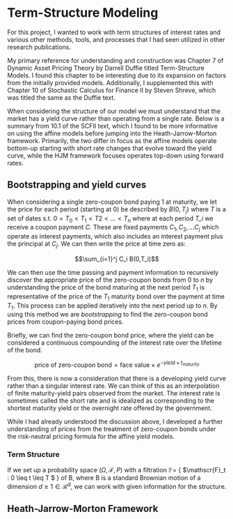 # Term-Structure Modeling

For this project, I wanted to work with term structures of interest rates and various other methods, tools, and processes that I had seen utilized in other research publications.

My primary reference for understanding and construction was Chapter 7 of Dynamic Asset Pricing Theory by Darrell Duffie titled Term-Structure Models. I found this chapter to be interesting due to its expansion on factors from the initially provided models. Additionally, I supplemented this with Chapter 10 of Stochastic Calculus for Finance II by Steven Shreve, which was titled the same as the Duffie text.

When considering the structure of our model we must understand that the market has a yield curve rather than operating from a single rate. Below is a summary from 10.1 of the SCFII text, which I found to be more informative on using the affine models before jumping into the Heath-Jarrow-Morton framework. Primarily, the two differ in focus as the affine models operate bottom-up starting with short rate changes that evolve toward the yield curve, while the HJM framework focuses operates top-down using forward rates.

## Bootstrapping and yield curves

When considering a single zero-coupon bond paying 1 at maturity, we let the price for each period (starting at 0) be described by $B(0,T_j)$ where *T* is a set of dates s.t. $0=T_0 < T_1 < T2 < ... <T_n$ where at each period *T_i* we receive a coupon payment *C*. These are fixed payments $C_1,C_2,...C_j$ which operate as interest payments, which also includes an interest payment plus the principal at $C_j$. We can then write the price at time zero as:

$$\sum_{i=1}^j C_i B(0,T_i)$$

We can then use the time passing and payment information to recursively discover the appropriate price of the zero-coupon bonds from 0 to *n* by understanding the price of the bond maturing at the next period $T_1$ is representative of the price of the $T_1$ maturity bond over the payment at time $T_1$. This process can be applied iteratively into the next period up to *n*. By using this method we are *bootstrapping* to find the zero-coupon bond prices from coupon-paying bond prices.

Briefly, we can find the zero-coupon bond price, where the yield can be considered a continuous compounding of the interest rate over the lifetime of the bond.

$$\text{price of zero-coupon bond} = \text{face value} \times e^{-yield \times t_{maturity}} $$

From this, there is now a consideration that there is a developing yield curve rather than a singular interest rate. We can think of this as an interpolation of finite maturity-yield pairs observed from the market. The interest rate is sometimes called the short rate and is idealized as corresponding to the shortest maturity yield or the overnight rate offered by the government.

While I had already understood the discussion above, I developed a further understanding of prices from the treatment of zero-coupon bonds under the risk-neutral pricing formula for the affine yield models.

### Term Structure

If we set up a probability space $(\Omega,\mathscr{F},P)$ with a filtration $\mathbb{F} =$ { $\mathscr{F}_t : 0 \leq t \leq T $ } of B, where B is a standard Brownian motion of a dimension $d \geq 1 \in \mathscr{R}^d$, we can work with given information for the structure.  
## Heath-Jarrow-Morton Framework
